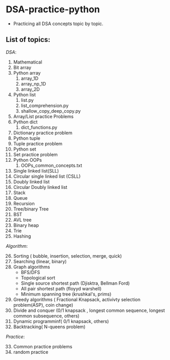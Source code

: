 # DSA-practice-python

- Practicing all DSA concepts topic by topic.

## **List of topics**:

_DSA_:

1. Mathematical
2. Bit array
3. Python array
   1. array_1D
   2. array_np_1D
   3. array_2D
4. Python list
   1. list.py
   2. list_comprehension.py
   3. shallow_copy_deep_copy.py
5. Array/List practice Problems
6. Python dict
   1. dict_functions.py
7. Dictionary practice problem
8. Python tuple
9. Tuple practice problem
10. Python set
11. Set practice problem
12. Python OOPs
    1. OOPs_common_concepts.txt
13. Single linked list(SLL)
14. Circular single linked list (CSLL)
15. Doubly linked list
16. Circular Doubly linked list
17. Stack
18. Queue
19. Recursion
20. Tree/binary Tree
21. BST
22. AVL tree
23. Binary heap
24. Trie
25. Hashing

_Algorithm_:

26. Sorting ( bubble, insertion, selection, merge, quick)
27. Searching (linear, binary)
28. Graph algorithms
    - BFS/DFS
    - Topological sort
    - Single source shortest path (Djisktra, Bellman Ford)
    - All pair shortest path (floyyd warshell)
    - Minimum spanning tree (krushkal's, prims)
29. Greedy algorithms ( Fractional Knapsack, activivty selection problem(ASP), coin change)
30. Divide and conquer (0/1 knapsack , longest common sequence, longest common subsequence, others)
31. Dynamic programminf( 0/1 knapsack, others)
32. Backtracking( N-queens problem)

_Practice_:

33. Common practice problems
34.  random practice
